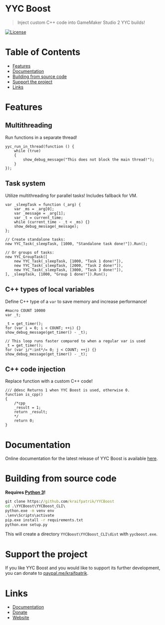 # YYC Boost
> Inject custom C++ code into GameMaker Studio 2 YYC builds!

[![License](https://img.shields.io/github/license/kraifpatrik/YYCBoost)](LICENSE)

# Table of Contents
* [Features](#features)
* [Documentation](#documentation)
* [Building from source code](#building-from-source-code)
* [Support the project](#support-the-project)
* [Links](#links)

# Features
## Multithreading
Run functions in a separate thread!

```gml
yyc_run_in_thread(function () {
    while (true)
    {
        show_debug_message("This does not block the main thread!");
    }
});
```

## Task system
Utilize multithreading for parallel tasks! Includes fallback for VM.

```gml
var _sleepTask = function (_arg) {
    var _ms = _arg[0];
    var _message = _arg[1];
    var _t = current_time;
    while (current_time - _t < _ms) {}
    show_debug_message(_message);
};

// Create standalone tasks:
new YYC_Task(_sleepTask, [1000, "Standalone task done!"]).Run();

// Or groups of tasks:
new YYC_GroupTask([
    new YYC_Task(_sleepTask, [1000, "Task 1 done!"]),
    new YYC_Task(_sleepTask, [2000, "Task 2 done!"]),
    new YYC_Task(_sleepTask, [3000, "Task 3 done!"]),
], _sleepTask, [1000, "Group 1 done!"]).Run();
```

## C++ types of local variables
Define C++ type of a `var` to save memory and increase performance!

```gml
#macro COUNT 10000
var _t;

_t = get_timer();
for (var i = 0; i < COUNT; ++i) {}
show_debug_message(get_timer() - _t);

// This loop runs faster compared to when a regular var is used
_t = get_timer();
for (var j/*:int*/= 0; j < COUNT; ++j) {}
show_debug_message(get_timer() - _t);
```

## C++ code injection
Replace function with a custom C++ code!

```gml
/// @desc Returns 1 when YYC Boost is used, otherwise 0.
function is_cpp()
{
    /*cpp
    _result = 1;
    return _result;
    */
    return 0;
}
```

# Documentation
Online documentation for the latest release of YYC Boost is available [here](https://kraifpatrik.com/docs/yycboost).

# Building from source code
**Requires [Python 3](https://www.python.org/)!**

```cmd
git clone https://github.com/kraifpatrik/YYCBoost
cd .\YYCBoost\YYCBoost_CLI\
python.exe -m venv env
.\env\Scripts\activate
pip.exe install -r requirements.txt
python.exe setup.py
```

This will create a directory `YYCBoost\YYCBoost_CLI\dist` with `yycboost.exe`.

# Support the project
If you like YYC Boost and you would like to support its further development, you can donate to [paypal.me/kraifpatrik](https://paypal.me/kraifpatrik/10usd).

# Links
* [Documentation](https://kraifpatrik.com/docs/yycboost)
* [Donate](https://paypal.me/kraifpatrik/10usd)
* [Website](https://kraifpatrik.com)
